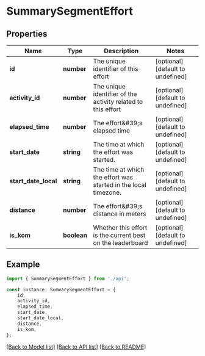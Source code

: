# SummarySegmentEffort


## Properties

Name | Type | Description | Notes
------------ | ------------- | ------------- | -------------
**id** | **number** | The unique identifier of this effort | [optional] [default to undefined]
**activity_id** | **number** | The unique identifier of the activity related to this effort | [optional] [default to undefined]
**elapsed_time** | **number** | The effort\&#39;s elapsed time | [optional] [default to undefined]
**start_date** | **string** | The time at which the effort was started. | [optional] [default to undefined]
**start_date_local** | **string** | The time at which the effort was started in the local timezone. | [optional] [default to undefined]
**distance** | **number** | The effort\&#39;s distance in meters | [optional] [default to undefined]
**is_kom** | **boolean** | Whether this effort is the current best on the leaderboard | [optional] [default to undefined]

## Example

```typescript
import { SummarySegmentEffort } from './api';

const instance: SummarySegmentEffort = {
    id,
    activity_id,
    elapsed_time,
    start_date,
    start_date_local,
    distance,
    is_kom,
};
```

[[Back to Model list]](../README.md#documentation-for-models) [[Back to API list]](../README.md#documentation-for-api-endpoints) [[Back to README]](../README.md)
